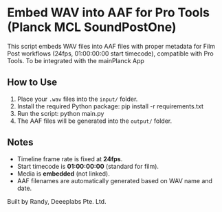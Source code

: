 # Embed WAV into AAF for Pro Tools (Planck  MCL SoundPostOne)

This script embeds WAV files into AAF files with proper metadata for Film Post workflows (24fps, 01:00:00:00 start timecode), compatible with Pro Tools. To be integrated with the mainPlanck App

## How to Use

1. Place your `.wav` files into the `input/` folder.
2. Install the required Python package: pip install -r requirements.txt
3. Run the script: python main.py
4. The AAF files will be generated into the `output/` folder.

## Notes
- Timeline frame rate is fixed at **24fps**.
- Start timecode is **01:00:00:00** (standard for film).
- Media is **embedded** (not linked).
- AAF filenames are automatically generated based on WAV name and date.

Built by Randy, Deeeplabs Pte. Ltd.
